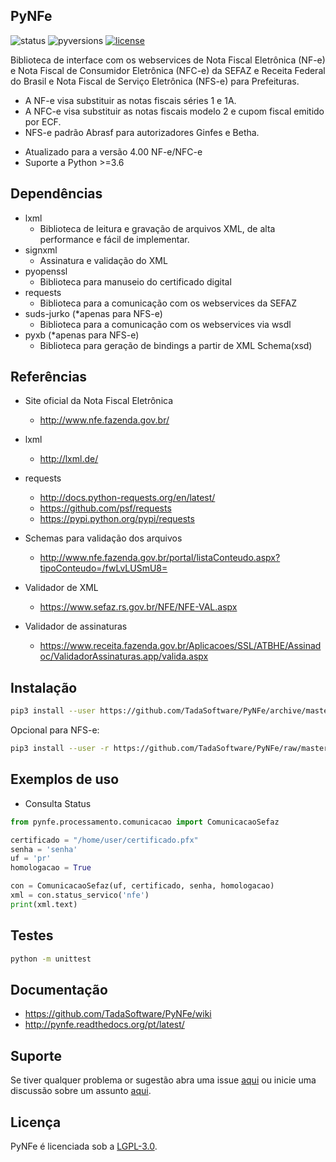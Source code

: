 ## PyNFe

![status](https://img.shields.io/badge/status-stable-green.svg) ![pyversions](https://img.shields.io/badge/Python-3.6%2B-blue.svg) [![license](https://img.shields.io/github/license/TadaSoftware/PyNFe)](https://github.com/TadaSoftware/PyNFe/blob/master/LICENCE)


Biblioteca de interface com os webservices de Nota Fiscal Eletrônica (NF-e) e Nota Fiscal de Consumidor Eletrônica (NFC-e) da SEFAZ e Receita Federal do Brasil e Nota Fiscal de Serviço Eletrônica (NFS-e) para Prefeituras.

- A NF-e visa substituir as notas fiscais séries 1 e 1A.
- A NFC-e visa substituir as notas fiscais modelo 2 e cupom fiscal emitido por ECF.
- NFS-e padrão Abrasf para autorizadores Ginfes e Betha.

* Atualizado para a versão 4.00 NF-e/NFC-e
* Suporte a Python >=3.6


Dependências
------------

- lxml
  - Biblioteca de leitura e gravação de arquivos XML, de alta performance e fácil de implementar.
- signxml
  - Assinatura e validação do XML
- pyopenssl
  - Biblioteca para manuseio do certificado digital
- requests
  - Biblioteca para a comunicação com os webservices da SEFAZ
- suds-jurko (*apenas para NFS-e)
  - Biblioteca para a comunicação com os webservices via wsdl
- pyxb (*apenas para NFS-e)
  - Biblioteca para geração de bindings a partir de XML Schema(xsd)

Referências
-----------

- Site oficial da Nota Fiscal Eletrônica
  - http://www.nfe.fazenda.gov.br/

- lxml
  - http://lxml.de/

- requests
  - http://docs.python-requests.org/en/latest/
  - https://github.com/psf/requests
  - https://pypi.python.org/pypi/requests

- Schemas para validação dos arquivos
  - http://www.nfe.fazenda.gov.br/portal/listaConteudo.aspx?tipoConteudo=/fwLvLUSmU8=

- Validador de XML
  - https://www.sefaz.rs.gov.br/NFE/NFE-VAL.aspx

- Validador de assinaturas
  - https://www.receita.fazenda.gov.br/Aplicacoes/SSL/ATBHE/Assinadoc/ValidadorAssinaturas.app/valida.aspx

Instalação
-----------

```sh
pip3 install --user https://github.com/TadaSoftware/PyNFe/archive/master.zip
```

Opcional para NFS-e:

```sh
pip3 install --user -r https://github.com/TadaSoftware/PyNFe/raw/master/requirements-nfse.txt
```

Exemplos de uso
-----------
  - Consulta Status

```python
from pynfe.processamento.comunicacao import ComunicacaoSefaz

certificado = "/home/user/certificado.pfx"
senha = 'senha'
uf = 'pr'
homologacao = True

con = ComunicacaoSefaz(uf, certificado, senha, homologacao)
xml = con.status_servico('nfe')
print(xml.text)
```


Testes
-----------

```sh
python -m unittest
```


Documentação
-----------
- https://github.com/TadaSoftware/PyNFe/wiki
- http://pynfe.readthedocs.org/pt/latest/


Suporte
-----------
Se tiver qualquer problema or sugestão abra uma issue [aqui](https://github.com/TadaSoftware/PyNFe/issues) ou inicie uma discussão sobre um assunto [aqui](https://github.com/TadaSoftware/PyNFe/discussions).


Licença
-----------
PyNFe é licenciada sob a [LGPL-3.0](LICENSE).
